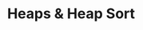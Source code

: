 ---
title: Heaps & Heap Sort
number: 7
time: 2022-01-28 12:00
location: Graham Hall 210
notes:
slides_pdf:
slide_ppt:
textbook:
---